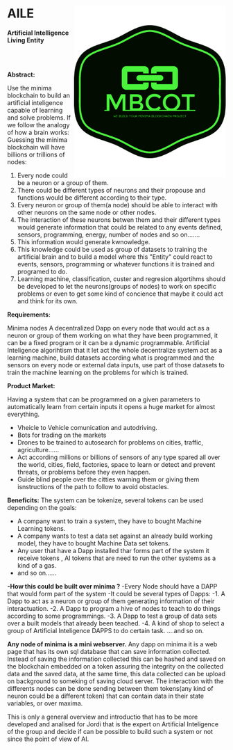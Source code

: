 # AILE <img src="logo_green.png" width="350" title="Artificial Intelligence Living Entity" alt="Artificial Intelligence Living Entity" align="right">
**Artificial Intelligence Living Entity**

<br/><br/>

**Abstract:**

Use the minima blockchain to build an artificial inteligence capable of learning and solve problems.
If we follow the analogy of how a brain works:
Guessing the minima blockchain will have billions or trillions of nodes:

1. Every node could be a neuron or a group of them.
2. There could be different types of neurons and their propouse and functions would be different according to their type.
3. Every neuron or group of them(a node) should be able to interact with other neurons on the same node or other nodes.
4. The interaction of these neurons betwen them and their different types would generate information that could be related to any events defined, sensors, programming, energy, number of nodes and so on.......
5. This information would generate kwnowledge.
6. This knowledge could be used as group of datasets to training the artificial brain and to build a model where this "Entity" could react to events, sensors, programming or whatever functions it is trained and programed to do.
7. Learning machine, classification, custer and regresion algortihms should be developed to let the neurons(groups of nodes) to work on specific problems or even to get some kind of concience that maybe it could act and think for its own.


**Requirements:**

Minima nodes
A decentralized Dapp on every node that would act as a neuron or group of them working on what they have been programmed, it can be a fixed program or it can be a dynamic programmable.
Artificial Inteligence algorihtism that it let act the whole decentralize system act as a learning machine, build datasets according what is programmed and the sensors on every node or external data inputs, use part of those datasets to train the machine learning on the problems for which is trained.

**Product Market:**

Having a system that can be programmed on a given parameters to automatically learn from certain inputs it opens a huge market for almost everything.
- Vheicle to Vehicle comunication and autodriving.
- Bots for trading on the markets 
- Drones to be trained to autosearch for problems on cities, traffic, agriculture......
- Act according millions or billions of sensors of any type spared all over the world, cities, field, factories, space to learn or detect and prevent threats, or problems before they even happen.
- Guide blind people over the citties warning them or giving them isnstructions of the path to follow to avoid obstacles.

**Beneficits:**
The system can be tokenize, several tokens can be used depending on the goals:
- A company want to train a system, they have to bought Machine Learning tokens.
- A company wants to test a data set against an already build working model, they have to bought Machine Data set tokens.
- Any user that have a Dapp installed thar forms part of the system it receive tokens , AI tokens that are need to run the other systems as a kind of a gas.
- and so on......

**-How this could be built over minima ?**
-Every Node should have a DAPP that would form part of the system
-It could be several types of Dapps:
-1. A Dapp to act as a neuron or group of them generating information of their interactuation.
-2. A Dapp to program a hive of nodes to teach to do things according to some programmings.
-3. A Dapp to test a group of data sets over a built models that already been teached.
-4. A kind of shop to select a group of Artificial Inteligence DAPPS to do certain task.
....and so on.

**Any node of minima is a mini webserver.**
Any dapp on minima it is a web page that has its own sql database that can save information collected.
Instead of saving the information collected this can be hashed and saved on the blockchain embedded on a token assuring the integrity on the collected data and the saved data, at the same time, this data collected can be upload on background to someking of saving cloud server.
The interaction with the differents nodes can be done sending between them tokens(any kind of neuron could be a different token) that can contain data in their state variables, or over maxima.


This is only a general overview and introductio that has to be more developed and analised for Jordi that is the expert on Artificial Inteligence of the group and decide if can be possible to build such a system or not since the point of view of AI.
